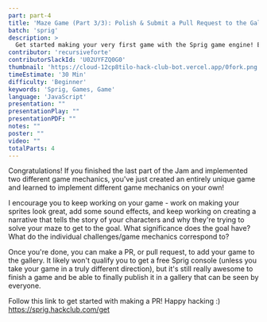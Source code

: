 ```yaml
---
part: part-4
title: 'Maze Game (Part 3/3): Polish & Submit a Pull Request to the Gallery'
batch: 'sprig'
description: >
  Get started making your very first game with the Sprig game engine! Even if you're a beginner, you'll walk out of this jam with your very own game in the Gallery.
contributor: 'recursiveforte'
contributorSlackId: 'U02UYFZQ0G0'
thumbnail: 'https://cloud-12cp8tilo-hack-club-bot.vercel.app/0fork.png'
timeEstimate: '30 Min'
difficulty: 'Beginner'
keywords: 'Sprig, Games, Game'
language: 'JavaScript'
presentation: "" 
presentationPlay: "" 
presentationPDF: "" 
notes: "" 
poster: ""
video: "" 
totalParts: 4
---
```


Congratulations! If you finished the last part of the Jam and implemented two different game mechanics, you've just created an entirely unique game and learned to implement different game mechanics on your own!

I encourage you to keep working on your game - work on making your sprites look great, add some sound effects, and keep working on creating a narrative that tells the story of your characters and why they're trying to solve your maze to get to the goal. What significance does the goal have? What do the individual challenges/game mechanics correspond to?

Once you're done, you can make a PR, or pull request, to add your game to the gallery. It likely won't qualify you to get a free Sprig console (unless you take your game in a truly different direction), but it's still really awesome to finish a game and be able to finally publish it in a gallery that can be seen by everyone.

Follow this link to get started with making a PR! Happy hacking :)  
https://sprig.hackclub.com/get